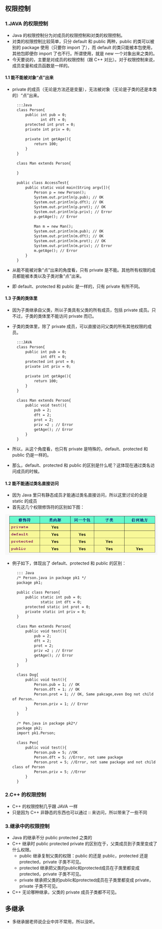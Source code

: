 ## 权限控制

### 1.JAVA 的权限控制
* Java 的权限控制分为对成员的权限控制和对类的权限控制。
* 对类的权限控制比较简单，只分 default 和 public 两种，public 的类可以被别的 package 使用（只要你 import 了），而 default 的类只能被本包使用，其他包即便你 import 了也不行。所谓使用，就是 new 一个对象出来之类的。
* 今天要说的，主要是对成员的权限控制（跟 C++ 对比）。对于权限控制来说，成员变量和成员函数是一样的。

#### 1.1 能不能被对象“点”出来
* private 的成员（无论是方法还是变量），无法被对象（无论是子类的还是本类的）“点”出来。


		:::Java
		class Person{
			public int pub = 0;
			       int dft = 0;
			protected int prot = 0;
		    private int priv = 0;
			
		    private int getAge(){
		        return 100;
		    }
		}
		
		class Man extends Person{
			
		}
		
		public class AccessTest{
		    public static void main(String argv[]){
		        Person p = new Person();
				System.out.println(p.pub); // OK
				System.out.println(p.dft); // OK
				System.out.println(p.prot); // OK
				System.out.println(p.priv); // Error
		        p.getAge(); // Error
				
				Man m = new Man();
				System.out.println(m.pub); // OK
				System.out.println(m.dft); // OK
				System.out.println(m.prot); // OK
				System.out.println(m.priv); // Error
		        m.getAge(); // Error
		    }
		}

* 从能不能被对象“点”出来的角度看，只有 private 是不能。其他所有权限的成员都能被本类以及子类对象“点”出来。
* 即 default、protected 和 public 是一样的，只有 private 有所不同。


#### 1.3 子类的类体里
* 因为子类继承自父类，所以子类具有父类的所有成员，包括 private 成员。只不过，子类的类体里不能访问 private 而已。
* 子类的类体里，除了 private 成员，可以直接访问父类的所有其他权限的成员。

		:::JAVA
		class Person{
		    public int pub = 0;
		           int dft = 0;
		    protected int prot = 0;
		    private int priv = 0;
		
		    private int getAge(){
		        return 100;
		    }
		}
		
		class Man extends Person{
			public void test(){
				pub = 2;
				dft = 2;
				prot = 2;
				priv =2 ; // Error
				getAge(); // Error
			}
		}

* 所以，从这个角度看，也只有 private 是特殊的，default、protected 和 public 仍是一样的。
* 那么，default、protected 和 public 的区别是什么呢？这体现在通过类名访问成员的时候。

#### 1.2 能不能通过类名直接访问
* 因为 Java 里只有静态成员才能通过类名直接访问，所以这里讨论的全是 static 的成员
* 首先这几个权限修饰符的区别如下图：

![](JavaAccess.png)

* 例子如下，体现出了 default、protected 和 public 的区别：

		::: Java
		/* Person.java in package pk1 */
		package pk1;
		
		public class Person{
		    public static int pub = 0;
		           static int dft = 0;
		    protected static int prot = 0;
		    private static int priv = 0;
		}
		
		class Man extends Person{
			public void test(){
				pub = 2;
				dft = 2;
				prot = 2;
				priv =2 ; // Error
				getAge(); // Error
			}
		}
		
		class Dog{
			public void test(){
				Person.pub = 1; // OK
				Person.dft = 1; // OK
				Person.prot = 1; // OK, Same pakcage,even Dog not child of Person.
				Person.priv = 1; // Error
			}
		}

		/* Pen.java in package pk2*/
		package pk2;
		import pk1.Person;
		
		class Pen{
			public void test(){
				Person.pub = 5; //OK
				Person.dft = 5; //Error, not same package
				Person.prot = 5; //Error, not same package and not child class of Person
				Person.priv = 5; //Error
			}
		}

### 2.C++ 的权限控制
* C++ 的权限控制几乎跟 JAVA 一样
* 只是因为 C++ 非静态的东西也可以通过 :: 来访问，所以带来了一些不同

### 3.继承中的权限控制
* Java 的继承不分 public protected 之类的
* C++ 继承时 public protected private 的区别在于，父类成员到子类里变成了什么权限。
	* public 继承复制父类的权限：public 的还是 public，protected 还是 protected，private 子类不可见。
	* protected 继承把父类的public和protected成员在子类里都变成 protected，private 子类不可见。
	* private 继承把父类的public和protected成员在子类里都变成 private，private 子类不可见。
* C++ 无论哪种继承，父类的 private 成员子类都不可见。

## 多继承
* 多继承据老师说企业中并不常用，所以没听。



